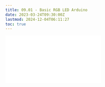 ```yaml
---
title: 09.01 - Basic RGB LED Arduino
date: 2023-03-24T09:30:00Z
lastmod: 2024-12-04T06:11:27
toc: true
---
```


![Link to included file content](../../../../arduino/basic-rgb-led-arduino.md)

